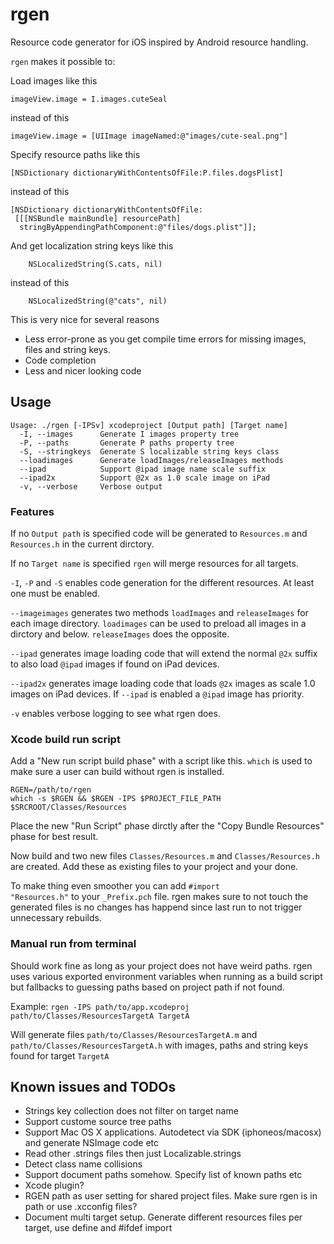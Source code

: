 # rgen
Resource code generator for iOS inspired by Android resource handling.

<code>rgen</code> makes it possible to:

Load images like this

	imageView.image = I.images.cuteSeal

instead of this

	imageView.image = [UIImage imageNamed:@"images/cute-seal.png"]

Specify resource paths like this

	[NSDictionary dictionaryWithContentsOfFile:P.files.dogsPlist]

instead of this

	[NSDictionary dictionaryWithContentsOfFile:
	 [[[NSBundle mainBundle] resourcePath]
	  stringByAppendingPathComponent:@"files/dogs.plist"]];

And get localization string keys like this

        NSLocalizedString(S.cats, nil)

instead of this

        NSLocalizedString(@"cats", nil)

This is very nice for several reasons

*  Less error-prone as you get compile time errors for missing images,
   files and string keys.
*  Code completion
*  Less and nicer looking code

## Usage

	Usage: ./rgen [-IPSv] xcodeproject [Output path] [Target name]
	  -I, --images      Generate I images property tree
	  -P, --paths       Generate P paths property tree
	  -S, --stringkeys  Generate S localizable string keys class
	  --loadimages      Generate loadImages/releaseImages methods
	  --ipad            Support @ipad image name scale suffix
	  --ipad2x          Support @2x as 1.0 scale image on iPad
	  -v, --verbose     Verbose output

### Features

If no <code>Output path</code> is specified code will be generated to
<code>Resources.m</code> and <code>Resources.h</code> in the current dirctory.

If no <code>Target name</code> is specified <code>rgen</code> will merge
resources for all targets.

<code>-I</code>, <code>-P</code> and <code>-S</code> enables code generation for
the different resources. At least one must be enabled.

<code>--imageimages</code> generates two methods <code>loadImages</code> and
<code>releaseImages</code> for each image directory. <code>loadimages</code>
can be used to preload all images in a dirctory and below.
<code>releaseImages</code> does the opposite.

<code>--ipad</code> generates image loading code that will extend the normal
<code>@2x</code> suffix to also load <code>@ipad</code> images if found on
iPad devices.

<code>--ipad2x</code> generates image loading code that loads <code>@2x</code>
images as scale 1.0 images on iPad devices. If <code>--ipad</code> is enabled
a <code>@ipad</code> image has priority.

<code>-v</code> enables verbose logging to see what rgen does.

### Xcode build run script

Add a "New run script build phase" with a script like this. <code>which</code> is used
to make sure a user can build without rgen is installed.

	RGEN=/path/to/rgen
	which -s $RGEN && $RGEN -IPS $PROJECT_FILE_PATH $SRCROOT/Classes/Resources

Place the new "Run Script" phase dirctly after the "Copy Bundle Resources" phase
for best result.

Now build and two new files <code>Classes/Resources.m</code> and
<code>Classes/Resources.h</code> are created. Add these as existing files
to your project and your done. 

To make thing even smoother you can add <code>#import "Resources.h"</code> to
your <code>_Prefix.pch</code> file. rgen makes sure to not touch the generated
files is no changes has happend since last run to not trigger unnecessary
rebuilds.

### Manual run from terminal

Should work fine as long as your project does not have weird paths. rgen uses
various exported environment variables when running as a build script but
fallbacks to guessing paths based on project path if not found.

Example:
<code>rgen -IPS path/to/app.xcodeproj path/to/Classes/ResourcesTargetA TargetA</code>

Will generate files <code>path/to/Classes/ResourcesTargetA.m</code> and
<code>path/to/Classes/ResourcesTargetA.h</code> with images, paths and string
keys found for target <code>TargetA</code>

## Known issues and TODOs

*  Strings key collection does not filter on target name
*  Support custome source tree paths
*  Support Mac OS X applications. Autodetect via SDK (iphoneos/macosx) and
   generate NSImage code etc
*  Read other .strings files then just Localizable.strings
*  Detect class name collisions
*  Support document paths somehow. Specify list of known paths etc
*  Xcode plugin?
*  RGEN path as user setting for shared project files. Make sure rgen is in path or
use .xcconfig files? 
*  Document multi target setup. Generate different resources files per target,
   use define and #ifdef import

